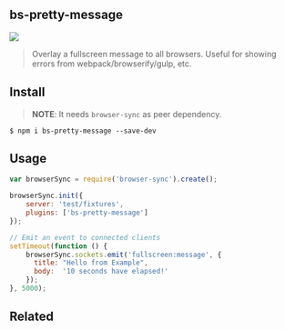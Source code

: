 ## bs-pretty-message

![](https://cloud.githubusercontent.com/assets/2096101/18839400/2bd60266-840b-11e6-9dea-db682b81197f.png)

> Overlay a fullscreen message to all browsers. Useful for showing errors from webpack/browserify/gulp, etc.

## Install

> **NOTE**: It needs `browser-sync` as peer dependency.

```shell
$ npm i bs-pretty-message --save-dev
```

## Usage

```js
var browserSync = require('browser-sync').create();

browserSync.init({
    server: 'test/fixtures',
    plugins: ['bs-pretty-message']
});

// Emit an event to connected clients
setTimeout(function () {
    browserSync.sockets.emit('fullscreen:message', {
      title: "Hello from Example",
      body:  '10 seconds have elapsed!'
    });
}, 5000);
```

## Related
